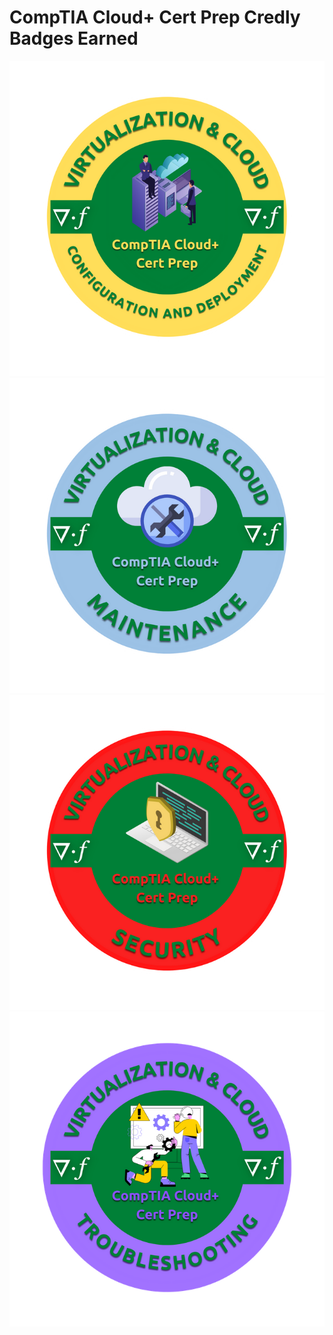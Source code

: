 # CompTIA Cloud+ Cert Prep Credly Badges Earned
![Configuration and Deployment](https://github.com/iamroot-GitHub/CompTIA-Cloud-Plus-Cert-Prep-Credly-Badges-Earned/blob/bb6401e15f97e4b62bfb5e34eecd80c5c05ec65c/CompTIA%20Cloud%2B%20Cert%20Prep/CompTIA%20Cloud%2B%20Cert%20Prep%20Configuration%20and%20Deployment.png)
![Maintenance](https://github.com/iamroot-GitHub/CompTIA-Cloud-Plus-Cert-Prep-Credly-Badges-Earned/blob/bb6401e15f97e4b62bfb5e34eecd80c5c05ec65c/CompTIA%20Cloud%2B%20Cert%20Prep/CompTIA%20Cloud%2B%20Cert%20Prep%20Maintenance.png)
![Security](https://github.com/iamroot-GitHub/CompTIA-Cloud-Plus-Cert-Prep-Credly-Badges-Earned/blob/bb6401e15f97e4b62bfb5e34eecd80c5c05ec65c/CompTIA%20Cloud%2B%20Cert%20Prep/CompTIA%20Cloud%2B%20Cert%20Prep%20Security.png)
![Troubleshooting](https://github.com/iamroot-GitHub/CompTIA-Cloud-Plus-Cert-Prep-Credly-Badges-Earned/blob/bb6401e15f97e4b62bfb5e34eecd80c5c05ec65c/CompTIA%20Cloud%2B%20Cert%20Prep/CompTIA%20Cloud%2B%20Cert%20Prep%20Troubleshooting.png)
